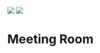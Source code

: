  <img src="https://img.shields.io/badge/type-api-red"> <img src="https://img.shields.io/badge/license-MIT-green">

# Meeting Room

 


